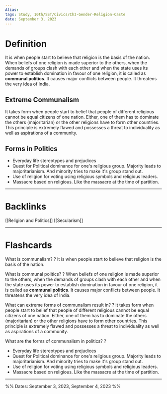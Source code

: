 ```yaml
---
Alias:
tags: Study, 10th/SST/Civics/Ch3-Gender-Religion-Caste
date: September 3, 2023
---
```

# Definition
It is when people start to believe that religion is the basis of the nation.
When beliefs of one religion is made superior to the others, when the demands of groups clash with each other and when the state uses its power to establish domination in favour of one religion, it is called as **communal politics**.
It causes major conflicts between people. It threatens the very idea of India.
## Extreme Communalism
It takes form when people start to belief that people of different religious cannot be equal citizens of one nation. Either, one of them has to dominate the others (majoritarian) or the other religions have to form other countries.
This principle is extremely flawed and possesses a threat to individuality as well as aspirations of a community.
## Forms in Politics
- Everyday life stereotypes and prejudices
- Quest for Political dominance for one's religious group. Majority leads to majoritarianism. And minority tries to make it's group stand out.
- Use of religion for voting using religious symbols and religious leaders.
- Massacre based on religious. Like the massacre at the time of partition.


---
# Backlinks
[[Religion and Politics]]
[[Secularism]]

---
# Flashcards

What is communalism?
?
It is when people start to believe that religion is the basis of the nation.
<!--SR:!2024-06-07,94,280-->

What is communal politics?
?
When beliefs of one religion is made superior to the others, when the demands of groups clash with each other and when the state uses its power to establish domination in favour of one religion, it is called as **communal politics**.
It causes major conflicts between people. It threatens the very idea of India.
<!--SR:!2024-06-24,119,280-->

What can extreme forms of communalism result in?
?
It takes form when people start to belief that people of different religious cannot be equal citizens of one nation. Either, one of them has to dominate the others (majoritarian) or the other religions have to form other countries.
This principle is extremely flawed and possesses a threat to individuality as well as aspirations of a community.
<!--SR:!2024-04-27,53,198-->

What are the forms of communalism in politics?
?
- Everyday life stereotypes and prejudices
- Quest for Political dominance for one's religious group. Majority leads to majoritarianism. And minority tries to make it's group stand out.
- Use of religion for voting using religious symbols and religious leaders.
- Massacre based on religious. Like the massacre at the time of partition.
<!--SR:!2024-05-21,93,220-->

---

%%
Dates: September 3, 2023, September 4, 2023
%%